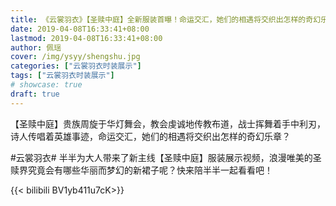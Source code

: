 ```yaml
---
title: 《云裳羽衣》【圣赎中庭】全新服装首曝！命运交汇，她们的相遇将交织出怎样的奇幻乐章？
date: 2019-04-08T16:33:41+08:00
lastmod: 2019-04-08T16:33:41+08:00
author: 佩瑶
cover: /img/ysyy/shengshu.jpg
categories: ["云裳羽衣时装展示"]
tags: ["云裳羽衣时装展示"]
# showcase: true
draft: true
---
```

【圣赎中庭】贵族周旋于华灯舞会，教会虔诚地传教布道，战士挥舞着手中利刃，诗人传唱着英雄事迹，命运交汇，她们的相遇将交织出怎样的奇幻乐章？ 

<!--more-->

#云裳羽衣# 半半为大人带来了新主线【圣赎中庭】服装展示视频，浪漫唯美的圣赎界究竟会有哪些华丽而梦幻的新裙子呢？快来陪半半一起看看吧！

{{< bilibili BV1yb411u7cK>}}
